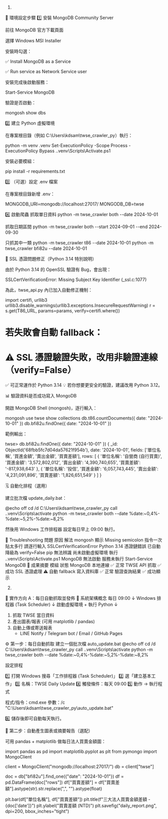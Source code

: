 1.

🚀 環境設定步驟
1️⃣ 安裝 MongoDB Community Server

前往 MongoDB 官方下載頁面

選擇 Windows MSI Installer

安裝時勾選：

✅ Install MongoDB as a Service

✅ Run service as Network Service user

安裝完成後啟動服務：

Start-Service MongoDB


驗證是否啟動：

mongosh
show dbs

2️⃣ 建立 Python 虛擬環境

在專案根目錄（例如 C:\Users\kdsam\twse_crawler_py）執行：

python -m venv .venv
Set-ExecutionPolicy -Scope Process -ExecutionPolicy Bypass
.\.venv\Scripts\Activate.ps1


安裝必要模組：

pip install -r requirements.txt

3️⃣ （可選）設定 .env 檔案

在專案根目錄新增 .env：

MONGODB_URI=mongodb://localhost:27017/
MONGODB_DB=twse

4️⃣ 啟動爬蟲
抓取單日資料
python -m twse_crawler both --date 2024-10-01

抓取日期區間
python -m twse_crawler both --start 2024-09-01 --end 2024-09-30

只抓其中一類
python -m twse_crawler t86 --date 2024-10-01
python -m twse_crawler bfi82u --date 2024-10-01

🧰 SSL 憑證問題修正（Python 3.14 特別說明）

由於 Python 3.14 的 OpenSSL 驗證有 Bug，會出現：

SSLCertVerificationError: Missing Subject Key Identifier (_ssl.c:1077)


為此，twse_api.py 內已加入自動修正機制：

import certifi, urllib3
urllib3.disable_warnings(urllib3.exceptions.InsecureRequestWarning)
r = s.get(T86_URL, params=params, verify=certifi.where())
# 若失敗會自動 fallback：
# ⚠️ SSL 憑證驗證失敗，改用非驗證連線（verify=False）


✅ 可正常運作於 Python 3.14
💡 若你想要更安全的驗證，建議改用 Python 3.12。

📊 驗證資料是否成功寫入 MongoDB

開啟 MongoDB Shell (mongosh)，逐行輸入：

mongosh
use twse
show collections
db.t86.countDocuments({ date: "2024-10-01" })
db.bfi82u.findOne({ date: "2024-10-01" })


範例輸出：

twse> db.bfi82u.findOne({ date: "2024-10-01" })
{
  _id: ObjectId('68fbb5fc7d04da57621f954b'),
  date: '2024-10-01',
  fields: ['單位名稱', '買進金額', '賣出金額', '買賣差額'],
  rows: [
    { '單位名稱': '自營商 (自行買賣)', '買進金額': '3,572,802,012', '賣出金額': '4,390,740,655', '買賣差額': '-817,938,643' },
    { '單位名稱': '投信', '買進金額': '6,057,743,445', '賣出金額': '4,231,091,896', '買賣差額': '1,826,651,549' }
  ]
}

🗓️ 自動化排程（選用）

建立批次檔 update_daily.bat：

@echo off
cd /d C:\Users\kdsam\twse_crawler_py
call .\.venv\Scripts\activate
python -m twse_crawler both --date %date:~0,4%-%date:~5,2%-%date:~8,2%


然後用 Windows 工作排程器 設定每日早上 09:00 執行。

🧠 Troubleshooting
問題	原因	解法
mongosh 顯示 Missing semicolon	指令一次貼太多行	請逐行輸入
SSLCertVerificationError	Python 3.14 憑證鏈錯誤	已自動降級為 verify=False
pip 無法辨識	尚未啟動虛擬環境	執行 .\.venv\Scripts\Activate.ps1
MongoDB 無法啟動	服務未執行	Start-Service MongoDB
🧾 成果摘要
模組	狀態
MongoDB 本地連線	✅ 正常
TWSE API 抓取	✅ 成功
SSL 憑證處理	⚠️ 自動 fallback
寫入資料庫	✅ 正常
驗證查詢結果	✅ 成功顯示

2.

🚀 實作方向 A：每日自動抓取並發佈
🧩 系統架構概念
每日 09:00
    ↓
Windows 排程器 (Task Scheduler)
    ↓
啟動虛擬環境 + 執行 Python
    ↓
1. 抓取 TWSE 當日資料
2. 產出圖表/報表 (可用 matplotlib / pandas)
3. 自動上傳或寄送報表
   - LINE Notify / Telegram bot / Email / GitHub Pages

⚙️ 第一步：每日自動抓取
建立一個批次檔 auto_update.bat
@echo off
cd /d C:\Users\kdsam\twse_crawler_py
call .\.venv\Scripts\activate
python -m twse_crawler both --date %date:~0,4%-%date:~5,2%-%date:~8,2%

設定排程

1️⃣ 打開 Windows 搜尋「工作排程器 (Task Scheduler)」
2️⃣ 選「建立基本工作」
3️⃣ 名稱：TWSE Daily Update
4️⃣ 觸發條件：每天 09:00
5️⃣ 動作 → 執行程式

程式/指令：cmd.exe
參數：/c "C:\Users\kdsam\twse_crawler_py\auto_update.bat"


6️⃣ 儲存後即可自動每天執行。

🧠 第二步：自動產生圖表或摘要報告（選配）

可用 pandas + matplotlib 做每日法人買賣金額圖：

import pandas as pd
import matplotlib.pyplot as plt
from pymongo import MongoClient

client = MongoClient("mongodb://localhost:27017/")
db = client["twse"]

doc = db["bfi82u"].find_one({"date": "2024-10-01"})
df = pd.DataFrame(doc["rows"])
df["買賣差額"] = df["買賣差額"].astype(str).str.replace(",", "").astype(float)

plt.bar(df["單位名稱"], df["買賣差額"])
plt.title(f"三大法人買賣金額差額 - {doc['date']}")
plt.ylabel("買賣差額 (NTD)")
plt.savefig("daily_report.png", dpi=200, bbox_inches="tight")
